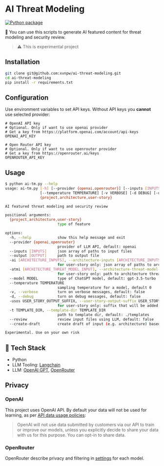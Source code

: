 # AI Threat Modeling

[![Python package](https://github.com/xvnpw/ai-threat-modeling/actions/workflows/build.yaml/badge.svg)](https://github.com/xvnpw/ai-threat-modeling/actions/workflows/build.yaml)

🤖 You can use this scripts to generate AI featured content for threat modeling and security review.

> ⚠️ This is experimental project

## Installation

```bash
git clone git@github.com:xvnpw/ai-threat-modeling.git
cd ai-threat-modeling
pip install -r requirements.txt
```

## Configuration

Use environment variables to set API keys. Without API keys you **cannot** use selected provider:

```
# OpenAI API key
# Optional. Only if want to use openai provider
# Get a key from https://platform.openai.com/account/api-keys
OPENAI_API_KEY

# Open Router API key
# Optional. Only if want to use openrouter provider
# Get a key from https://openrouter.ai/keys
OPENROUTER_API_KEY
```

## Usage

```bash
$ python ai-tm.py --help
usage: ai-tm.py [-h] [--provider {openai,openrouter}] [--inputs [INPUTS]] [--output [OUTPUT]] [-ai [ARCHITECTURE_INPUTS]] [-atmi [ARCHITECTURE_THREAT_MODEL_INPUT]] [--model MODEL]
                [--temperature TEMPERATURE] [-v VERBOSE] [-d DEBUG] [-usos USER_STORY_OUTPUT_SUFFIX] [-t TEMPLATE_DIR] [--review REVIEW] [--create-draft CREATE_DRAFT]
                {project,architecture,user-story}

AI featured threat modeling and security review

positional arguments:
  {project,architecture,user-story}
                        type of feature

options:
  -h, --help            show this help message and exit
  --provider {openai,openrouter}
                        provider of LLM API, default: openai
  --inputs [INPUTS]     json array of paths to input files
  --output [OUTPUT]     path to output file
  -ai [ARCHITECTURE_INPUTS], --architecture-inputs [ARCHITECTURE_INPUTS]
                        for user-story only: json array of paths to architecture files
  -atmi [ARCHITECTURE_THREAT_MODEL_INPUT], --architecture-threat-model-input [ARCHITECTURE_THREAT_MODEL_INPUT]
                        for user-story only: path to architecture threat model file
  --model MODEL         type of ChatGPT model, default: gpt-3.5-turbo
  --temperature TEMPERATURE
                        sampling temperature for a model, default 0
  -v, --verbose         turn on verbose messages, default: false
  -d, --debug           turn on debug messages, default: false
  -usos USER_STORY_OUTPUT_SUFFIX, --user-story-output-suffix USER_STORY_OUTPUT_SUFFIX
                        for user-story only: suffix that will be added to input file name to create output file, default: _SECURITY
  -t TEMPLATE_DIR, --template-dir TEMPLATE_DIR
                        path to template dir, default: ./templates
  --review              review input files using LLM, default: false
  --create-draft        create draft of input (e.g. architecture) based on files (e.g. README.md,controllers.go,swagger.yaml), default: false

Experimental. Use on your own risk
```

## 🚀 Tech Stack

- Python
- LLM Tooling: [Langchain](https://github.com/hwchase17/langchain)
- LLM: [OpenAI GPT](https://openai.com/), [OpenRouter](https://openrouter.ai/)

## Privacy

### OpenAI

This project uses OpenAI API. By default your data will not be used for learning, as per [API data usage policies](https://openai.com/policies/api-data-usage-policies):
> OpenAI will not use data submitted by customers via our API to train or improve our models, unless you explicitly decide to share your data with us for this purpose. You can opt-in to share data.

### OpenRouter

OpenRouter describe privacy and filtering in [settings](https://openrouter.ai/account) for each model.
